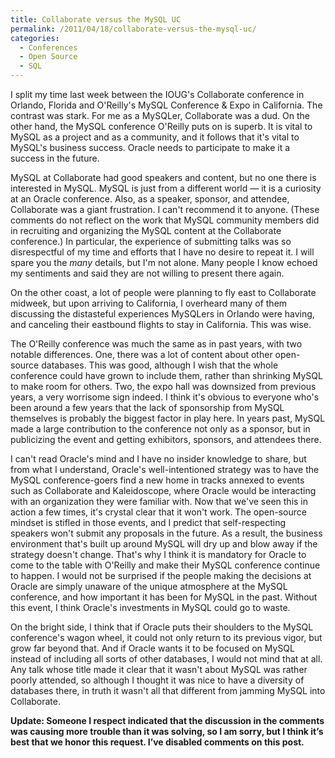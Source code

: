 ```yaml
---
title: Collaborate versus the MySQL UC
permalink: /2011/04/18/collaborate-versus-the-mysql-uc/
categories:
  - Conferences
  - Open Source
  - SQL
---
```

I split my time last week between the IOUG's Collaborate conference in Orlando, Florida and O'Reilly's MySQL Conference &#038; Expo in California. The contrast was stark. For me as a MySQLer, Collaborate was a dud. On the other hand, the MySQL conference O'Reilly puts on is superb. It is vital to MySQL as a project and as a community, and it follows that it's vital to MySQL's business success. Oracle needs to participate to make it a success in the future.

MySQL at Collaborate had good speakers and content, but no one there is interested in MySQL. MySQL is just from a different world &#8212; it is a curiosity at an Oracle conference. Also, as a speaker, sponsor, and attendee, Collaborate was a giant frustration. I can't recommend it to anyone. (These comments do not reflect on the work that MySQL community members did in recruiting and organizing the MySQL content at the Collaborate conference.) In particular, the experience of submitting talks was so disrespectful of my time and efforts that I have no desire to repeat it. I will spare you the *many* details, but I'm not alone. Many people I know echoed my sentiments and said they are not willing to present there again.

On the other coast, a lot of people were planning to fly east to Collaborate midweek, but upon arriving to California, I overheard many of them discussing the distasteful experiences MySQLers in Orlando were having, and canceling their eastbound flights to stay in California. This was wise.

The O'Reilly conference was much the same as in past years, with two notable differences. One, there was a lot of content about other open-source databases. This was good, although I wish that the whole conference could have grown to include them, rather than shrinking MySQL to make room for others. Two, the expo hall was downsized from previous years, a very worrisome sign indeed. I think it's obvious to everyone who's been around a few years that the lack of sponsorship from MySQL themselves is probably the biggest factor in play here. In years past, MySQL made a large contribution to the conference not only as a sponsor, but in publicizing the event and getting exhibitors, sponsors, and attendees there.

I can't read Oracle's mind and I have no insider knowledge to share, but from what I understand, Oracle's well-intentioned strategy was to have the MySQL conference-goers find a new home in tracks annexed to events such as Collaborate and Kaleidoscope, where Oracle would be interacting with an organization they were familiar with. Now that we've seen this in action a few times, it's crystal clear that it won't work. The open-source mindset is stifled in those events, and I predict that self-respecting speakers won't submit any proposals in the future. As a result, the business environment that's built up around MySQL will dry up and blow away if the strategy doesn't change. That's why I think it is mandatory for Oracle to come to the table with O'Reilly and make their MySQL conference continue to happen. I would not be surprised if the people making the decisions at Oracle are simply unaware of the unique atmosphere at the MySQL conference, and how important it has been for MySQL in the past. Without this event, I think Oracle's investments in MySQL could go to waste.

On the bright side, I think that if Oracle puts their shoulders to the MySQL conference's wagon wheel, it could not only return to its previous vigor, but grow far beyond that. And if Oracle wants it to be focused on MySQL instead of including all sorts of other databases, I would not mind that at all. Any talk whose title made it clear that it wasn't about MySQL was rather poorly attended, so although I thought it was nice to have a diversity of databases there, in truth it wasn't all that different from jamming MySQL into Collaborate.

**Update: Someone I respect indicated that the discussion in the comments was causing more trouble than it was solving, so I am sorry, but I think it’s best that we honor this request. I’ve disabled comments on this post.**
